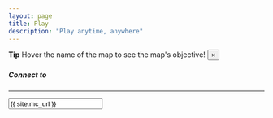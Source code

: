 ```yaml
---
layout: page
title: Play
description: "Play anytime, anywhere"
---
```


<div class="container">
    <div class="alert alert-primary alert-dismissible fade show" role="alert">
        <strong>Tip</strong> Hover the name of the map to see the map's objective!
        <button type="button" class="close" data-dismiss="alert" aria-label="Close">
            <span aria-hidden="true">&times;</span>
        </button>
    </div>
    <div class="row">
        <div class="col-md-3">
            <div class="sidebar" id="play">
                <div class="card mb-3">
                    <div class="card-body">
                        <h5 class="card-title heading">Connect to</h5>
                        <hr />
                        <input class="input" data-toggle="tooltip" data-placement="top" title="Click to select" onclick="this.select();" readonly="" type="text" value="{{ site.mc_url }}" />
                    </div>
                </div>
                <div id="version-parent" class="card mb-3" style="visibility: hidden;">
                    <div class="card-body">
                        <h5 class="card-title heading">Version</h5>
                        <hr />
                        <span id="version" class="badge badge-primary w-100"></span>
                    </div>
                </div>
            </div>
        </div>
        <div class="col">
            <div class="status">
                <div class="card mb-3">
                    <div class="row no-gutters">
                        <div class="col-auto">
                            <img src="" class="card-img-left img-thumbnail" id="mapImage" onerror="this.src='{{ site.url }}/assets/images/fallback.png'" />
                        </div>
                        <div class="col">
                            <div class="card-body">
                                <h5 class="card-title">
                                    <span id="matchState" style="visibility: hidden;"></span>
                                    <span id="currentMap"></span>
                                    <span id="playerCount"></span>
                                    <div id="tags"></div>
                                    <p id="nextMap"></p>
                                    <div id="players"></div>
                                    <p id="fallback"></p>
                                </h5>
                            </div>
                        </div>
                    </div>
                </div>
            </div>
        </div>
    </div>
</div>
